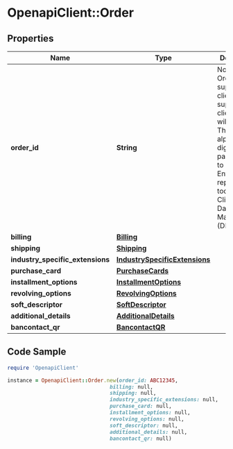 # OpenapiClient::Order

## Properties

Name | Type | Description | Notes
------------ | ------------- | ------------- | -------------
**order_id** | **String** | Note - Client Order ID if supplied by client. If not supplied by client, IPG will generate. The first 12 alphanumeric digits are passed down to Fiserv Enterprise reporting tool, Clientline and Data File Manager (DFM). | [optional] 
**billing** | [**Billing**](Billing.md) |  | [optional] 
**shipping** | [**Shipping**](Shipping.md) |  | [optional] 
**industry_specific_extensions** | [**IndustrySpecificExtensions**](IndustrySpecificExtensions.md) |  | [optional] 
**purchase_card** | [**PurchaseCards**](PurchaseCards.md) |  | [optional] 
**installment_options** | [**InstallmentOptions**](InstallmentOptions.md) |  | [optional] 
**revolving_options** | [**RevolvingOptions**](RevolvingOptions.md) |  | [optional] 
**soft_descriptor** | [**SoftDescriptor**](SoftDescriptor.md) |  | [optional] 
**additional_details** | [**AdditionalDetails**](AdditionalDetails.md) |  | [optional] 
**bancontact_qr** | [**BancontactQR**](BancontactQR.md) |  | [optional] 

## Code Sample

```ruby
require 'OpenapiClient'

instance = OpenapiClient::Order.new(order_id: ABC12345,
                                 billing: null,
                                 shipping: null,
                                 industry_specific_extensions: null,
                                 purchase_card: null,
                                 installment_options: null,
                                 revolving_options: null,
                                 soft_descriptor: null,
                                 additional_details: null,
                                 bancontact_qr: null)
```


